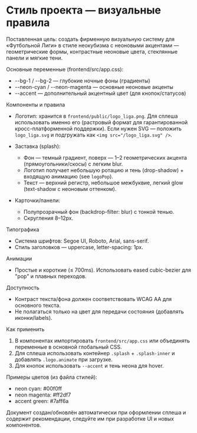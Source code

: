 # Стиль проекта — визуальные правила

Поставленная цель: создать фирменную визуальную систему для «Футбольной Лиги» в стиле неокубизма с неоновыми акцентами — геометрические формы, контрастные неоновые цвета, стеклянные панели и мягкие тени.

Основные переменные (frontend/src/app.css):

- --bg-1 / --bg-2 — глубокие ночные фоны (градиенты)
- --neon-cyan / --neon-magenta — основные неоновые акценты
- --accent — дополнительный акцентный цвет (для кнопок/статусов)

Компоненты и правила

- Логотип: хранится в `frontend/public/logo_liga.png`. Для сплеша использовать именно его (растровый формат для гарантированной кросс-платформенной поддержки). Если нужен SVG — положить `logo_liga.svg` и подгружать как `<img src="/logo_liga.svg" />`.

- Заставка (splash):
  - Фон — темный градиент, поверх — 1–2 геометрических акцента (прямоугольники/скосы) с легким blur.
  - Логотип получает небольшую ротацию и тень (drop-shadow) + входящую анимацию (see `logoPop`).
  - Текст — верхний регистр, небольшое межбуквие, легкий glow (text-shadow с неоновым оттенком).

- Карточки/панели:
  - Полупрозрачный фон (backdrop-filter: blur) с тонкой тенью.
  - Скругления 8–12px.

Типографика
- Система шрифтов: Segoe UI, Roboto, Arial, sans-serif.
- Стиль заголовков — uppercase, letter-spacing: 1px.

Анимации
- Простые и короткие (≤ 700ms). Использовать eased cubic-bezier для "pop" и плавных переходов.

Доступность
- Контраст текста/фона должен соответствовать WCAG AA для основного текста.
- Не полагаться только на цвет для передачи состояния (добавлять иконки/labels).

Как применить

1. В компонентах импортировать `frontend/src/app.css` или объединять переменные в основной глобальный CSS.
2. Для сплеша использовать контейнер `.splash` + `.splash-inner` и добавлять `.logo.animate` при загрузке.
3. Для кнопок использовать `--accent` и тень неона для hover.

Примеры цветов (из файла стилей):

- neon cyan: #00f0ff
- neon magenta: #ff2df7
- accent green: #7aff6a

Документ создан/обновлён автоматически при оформлении сплеша и содержит рекомендации, следуйте им при разработке UI и новых компонентов.
